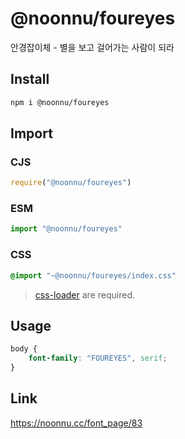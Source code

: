 # @noonnu/foureyes
안경잡이체 - 별을 보고 걸어가는 사람이 되라

## Install
```sh
npm i @noonnu/foureyes
```
## Import
### CJS
```js
require("@noonnu/foureyes")
```
### ESM
```js
import "@noonnu/foureyes"
```
### CSS 
```css
@import "~@noonnu/foureyes/index.css"
```
> [css-loader](https://github.com/webpack-contrib/css-loader) are required.

## Usage
```css
body {
    font-family: "FOUREYES", serif;
}
```

## Link
https://noonnu.cc/font_page/83